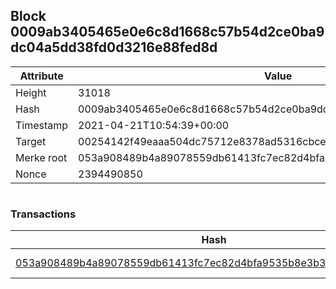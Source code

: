 ## Block 0009ab3405465e0e6c8d1668c57b54d2ce0ba9dc04a5dd38fd0d3216e88fed8d

Attribute | Value
--- | ---
Height | 31018
Hash | 0009ab3405465e0e6c8d1668c57b54d2ce0ba9dc04a5dd38fd0d3216e88fed8d
Timestamp | 2021-04-21T10:54:39+00:00
Target | 00254142f49eaaa504dc75712e8378ad5316cbcead634704b3734b6271167cc4
Merke root | 053a908489b4a89078559db61413fc7ec82d4bfa9535b8e3b3a4e467aba024d9
Nonce | 2394490850

```

```

### Transactions

Hash | Amount
--- | ---
[053a908489b4a89078559db61413fc7ec82d4bfa9535b8e3b3a4e467aba024d9](053a908489b4a89078559db61413fc7ec82d4bfa9535b8e3b3a4e467aba024d9.md) | 10.00000000 SKEPTI 

